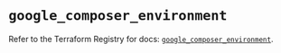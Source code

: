 # `google_composer_environment`

Refer to the Terraform Registry for docs: [`google_composer_environment`](https://registry.terraform.io/providers/hashicorp/google-beta/5.39.0/docs/resources/google_composer_environment).
